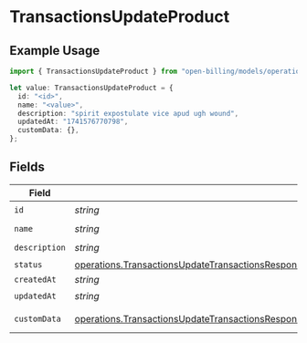 # TransactionsUpdateProduct

## Example Usage

```typescript
import { TransactionsUpdateProduct } from "open-billing/models/operations";

let value: TransactionsUpdateProduct = {
  id: "<id>",
  name: "<value>",
  description: "spirit expostulate vice apud ugh wound",
  updatedAt: "1741576770798",
  customData: {},
};
```

## Fields

| Field                                                                                                                                                                                                                  | Type                                                                                                                                                                                                                   | Required                                                                                                                                                                                                               | Description                                                                                                                                                                                                            |
| ---------------------------------------------------------------------------------------------------------------------------------------------------------------------------------------------------------------------- | ---------------------------------------------------------------------------------------------------------------------------------------------------------------------------------------------------------------------- | ---------------------------------------------------------------------------------------------------------------------------------------------------------------------------------------------------------------------- | ---------------------------------------------------------------------------------------------------------------------------------------------------------------------------------------------------------------------- |
| `id`                                                                                                                                                                                                                   | *string*                                                                                                                                                                                                               | :heavy_check_mark:                                                                                                                                                                                                     | N/A                                                                                                                                                                                                                    |
| `name`                                                                                                                                                                                                                 | *string*                                                                                                                                                                                                               | :heavy_check_mark:                                                                                                                                                                                                     | N/A                                                                                                                                                                                                                    |
| `description`                                                                                                                                                                                                          | *string*                                                                                                                                                                                                               | :heavy_check_mark:                                                                                                                                                                                                     | N/A                                                                                                                                                                                                                    |
| `status`                                                                                                                                                                                                               | [operations.TransactionsUpdateTransactionsResponse200ApplicationJSONResponseBodyItemsProductStatus](../../models/operations/transactionsupdatetransactionsresponse200applicationjsonresponsebodyitemsproductstatus.md) | :heavy_minus_sign:                                                                                                                                                                                                     | N/A                                                                                                                                                                                                                    |
| `createdAt`                                                                                                                                                                                                            | *string*                                                                                                                                                                                                               | :heavy_minus_sign:                                                                                                                                                                                                     | N/A                                                                                                                                                                                                                    |
| `updatedAt`                                                                                                                                                                                                            | *string*                                                                                                                                                                                                               | :heavy_check_mark:                                                                                                                                                                                                     | N/A                                                                                                                                                                                                                    |
| `customData`                                                                                                                                                                                                           | [operations.TransactionsUpdateTransactionsResponseCustomData](../../models/operations/transactionsupdatetransactionsresponsecustomdata.md)                                                                             | :heavy_check_mark:                                                                                                                                                                                                     | Any valid JSON value                                                                                                                                                                                                   |
